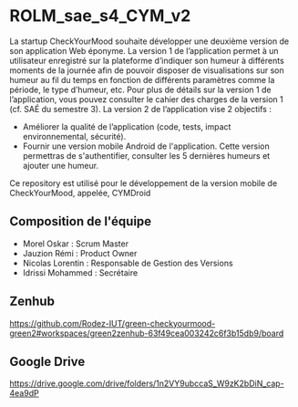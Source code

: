 # ROLM_sae_s4_CYM_v2

La startup CheckYourMood souhaite développer une deuxième version de son application Web éponyme.
La version 1 de l’application permet à un utilisateur enregistré sur la plateforme d’indiquer son
humeur à différents moments de la journée afin de pouvoir disposer de visualisations sur son
humeur au fil du temps en fonction de différents paramètres comme la période, le type d’humeur,
etc. Pour plus de détails sur la version 1 de l’application, vous pouvez consulter le cahier des
charges de la version 1 (cf. SAÉ du semestre 3).
La version 2 de l’application vise 2 objectifs :
- Améliorer la qualité de l’application (code, tests, impact environnemental, sécurité).
- Fournir une version mobile Android de l'application. Cette version permettras de s'authentifier,
consulter les 5 dernières humeurs et ajouter une humeur.

Ce repository est utilisé pour le développement de la version mobile de CheckYourMood, appelée, CYMDroid

## Composition de l'équipe
- Morel Oskar : Scrum Master
- Jauzion Rémi : Product Owner
- Nicolas Lorentin : Responsable de Gestion des Versions
- Idrissi Mohammed : Secrétaire

## Zenhub
https://github.com/Rodez-IUT/green-checkyourmood-green2#workspaces/green2zenhub-63f49cea003242c6f3b15db9/board

## Google Drive
https://drive.google.com/drive/folders/1n2VY9ubccaS_W9zK2bDiN_cap-4ea9dP
